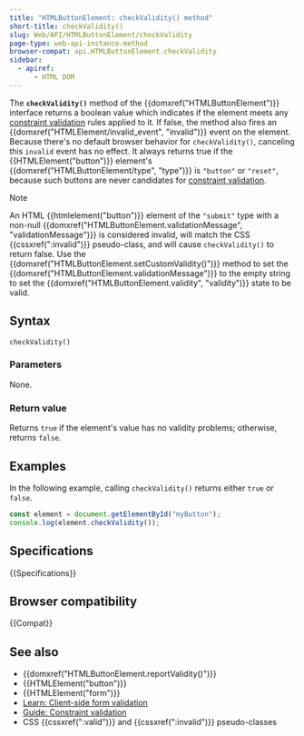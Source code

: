 ```yaml
---
title: "HTMLButtonElement: checkValidity() method"
short-title: checkValidity()
slug: Web/API/HTMLButtonElement/checkValidity
page-type: web-api-instance-method
browser-compat: api.HTMLButtonElement.checkValidity
sidebar:
  - apiref:
      - HTML DOM
---
```


The **`checkValidity()`** method of the {{domxref("HTMLButtonElement")}} interface returns a boolean value which indicates if the element meets any [constraint validation](/en-US/docs/Web/HTML/Guides/Constraint_validation) rules applied to it. If false, the method also fires an {{domxref("HTMLElement/invalid_event", "invalid")}} event on the element. Because there's no default browser behavior for `checkValidity()`, canceling this `invalid` event has no effect. It always returns true if the {{HTMLElement("button")}} element's {{domxref("HTMLButtonElement/type", "type")}} is `"button"` or `"reset"`, because such buttons are never candidates for [constraint validation](/en-US/docs/Web/HTML/Guides/Constraint_validation).

> [!NOTE]
> An HTML {{htmlelement("button")}} element of the `"submit"` type with a non-null {{domxref("HTMLButtonElement.validationMessage", "validationMessage")}} is considered invalid, will match the CSS {{cssxref(":invalid")}} pseudo-class, and will cause `checkValidity()` to return false. Use the {{domxref("HTMLButtonElement.setCustomValidity()")}} method to set the {{domxref("HTMLButtonElement.validationMessage")}} to the empty string to set the {{domxref("HTMLButtonElement.validity", "validity")}} state to be valid.

## Syntax

```js-nolint
checkValidity()
```

### Parameters

None.

### Return value

Returns `true` if the element's value has no validity problems; otherwise, returns `false`.

## Examples

In the following example, calling `checkValidity()` returns either `true` or `false`.

```js
const element = document.getElementById("myButton");
console.log(element.checkValidity());
```

## Specifications

{{Specifications}}

## Browser compatibility

{{Compat}}

## See also

- {{domxref("HTMLButtonElement.reportValidity()")}}
- {{HTMLElement("button")}}
- {{HTMLElement("form")}}
- [Learn: Client-side form validation](/en-US/docs/Learn_web_development/Extensions/Forms/Form_validation)
- [Guide: Constraint validation](/en-US/docs/Web/HTML/Guides/Constraint_validation)
- CSS {{cssxref(":valid")}} and {{cssxref(":invalid")}} pseudo-classes
